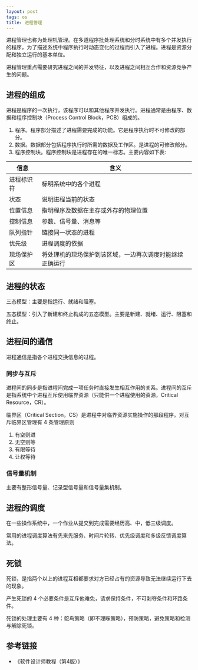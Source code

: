 ```yaml
---
layout: post
tags: os
title: 进程管理
---
```

进程管理也称为处理机管理。在多道程序批处理系统和分时系统中有多个并发执行的程序，为了描述系统中程序执行时动态变化的过程而引入了进程。进程是资源分配和独立运行的基本单位。

进程管理重点需要研究进程之间的并发特征，以及进程之间相互合作和资源竞争产生的问题。

## 进程的组成

进程是程序的一次执行，该程序可以和其他程序并发执行。进程通常是由程序、数据和程序控制块（Process Control Block，PCB）组成的。

1. 程序。程序部分描述了进程需要完成的功能。它是程序执行时不可修改的部分。
2. 数据。数据部分包括程序执行时所需的数据及工作区。是进程的可修改部分。
3. 程序控制块。程序控制块是进程存在的唯一标志。主要内容如下表:

| 信息       | 含义                                                     |
| ----       | ----                                                     |
| 进程标识符 | 标明系统中的各个进程                                     |
| 状态       | 说明进程当前的状态                                       |
| 位置信息   | 指明程序及数据在主存或外存的物理位置                     |
| 控制信息   | 参数、信号量、消息等                                     |
| 队列指针   | 链接同一状态的进程                                       |
| 优先级     | 进程调度的依据                                           |
| 现场保护区 | 将处理机的现场保护到该区域，一边再次调度时能继续正确运行 |

## 进程的状态

三态模型：主要是指运行、就绪和阻塞。

五态模型：引入了新建和终止构成的五态模型。主要是新建、就绪、运行、阻塞和终止。

## 进程间的通信

进程通信是指各个进程交换信息的过程。

### 同步与互斥

进程间的同步是指进程间完成一项任务时直接发生相互作用的关系。进程间的互斥是指系统中个进程互斥使用临界资源（只能供一个进程使用的资源，Critical Resource，CR）。

临界区（Critical Section，CS）是进程中对临界资源实施操作的那段程序。对互斥临界区管理有 4 条管理原则

1. 有空则进
2. 无空则等
3. 有限等待
4. 让权等待

### 信号量机制

主要有整形信号量、记录型信号量和信号量集机制。

## 进程的调度

在一些操作系统中，一个作业从提交到完成需要经历高、中，低三级调度。

常用的进程调度算法有先来先服务、时间片轮转、优先级调度和多级反馈调度算法。

## 死锁

死锁，是指两个以上的进程互相都要求对方已经占有的资源导致无法继续运行下去的现象。

产生死锁的 4 个必要条件是互斥他难免，请求保持条件，不可剥夺条件和环路条件。

死锁的处理主要有 4 种：鸵鸟策略（即不理睬策略），预防策略，避免策略和检测与解除死锁。

## 参考链接

- 《软件设计师教程（第4版）》
